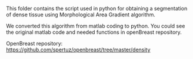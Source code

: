 This folder contains the script used in python for obtaining a segmentation of dense tissue using Morphological Area Gradient algorithm.

We converted this algorithm from matlab coding to python. You could see the original matlab code and needed functions in openBreast repository.

OpenBreast repository: https://github.com/spertuz/openbreast/tree/master/density


